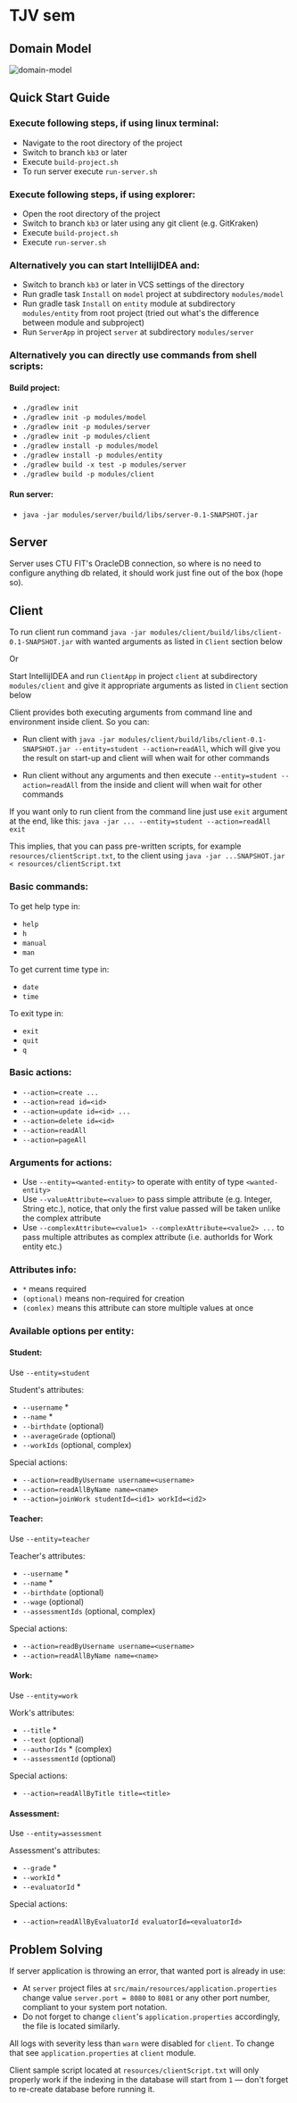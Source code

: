 # TJV sem

## Domain Model

![domain-model](resources/DomainModel.png)

## Quick Start Guide

### Execute following steps, if using linux terminal:

- Navigate to the root directory of the project
- Switch to branch `kb3` or later
- Execute `build-project.sh`
- To run server execute `run-server.sh`

### Execute following steps, if using explorer:

- Open the root directory of the project
- Switch to branch `kb3` or later using any git client (e.g. GitKraken)
- Execute `build-project.sh`
- Execute `run-server.sh`

### Alternatively you can start IntellijIDEA and:

- Switch to branch `kb3` or later in VCS settings of the directory
- Run gradle task `Install` on `model` project at subdirectory `modules/model`
- Run gradle task `Install` on `entity` module at subdirectory `modules/entity` from root project (tried out what's the difference between module and subproject)
- Run `ServerApp` in project `server` at subdirectory `modules/server`

### Alternatively you can directly use commands from shell scripts:

#### Build project:

- `./gradlew init`
- `./gradlew init -p modules/model`
- `./gradlew init -p modules/server`
- `./gradlew init -p modules/client`
- `./gradlew install -p modules/model`
- `./gradlew install -p modules/entity`
- `./gradlew build -x test -p modules/server`
- `./gradlew build -p modules/client`

#### Run server:

- `java -jar modules/server/build/libs/server-0.1-SNAPSHOT.jar` 

## Server

Server uses CTU FIT's OracleDB connection, so where is no need to configure anything db related, it should work just fine out of the box (hope so).

## Client

To run client run command `java -jar modules/client/build/libs/client-0.1-SNAPSHOT.jar` with wanted arguments as listed in `Client` section below

Or

Start IntellijIDEA and run `ClientApp` in project `client` at subdirectory `modules/client` and give it appropriate arguments as listed in `Client` section below

Client provides both executing arguments from command line and environment inside client. So you can:

- Run client with `java -jar modules/client/build/libs/client-0.1-SNAPSHOT.jar --entity=student --action=readAll`, which will give you the result on start-up and client will when wait for other commands

- Run client without any arguments and then execute `--entity=student --action=readAll` from the inside and client will when wait for other commands

If you want only to run client from the command line just use `exit` argument at the end, like this: `java -jar ... --entity=student --action=readAll exit`

This implies, that you can pass pre-written scripts, for example `resources/clientScript.txt`, to the client using `java -jar ...SNAPSHOT.jar < resources/clientScript.txt` 

### Basic commands:

To get help type in:

- `help`
- `h`
- `manual`
- `man`

To get current time type in:

- `date`
- `time`

To exit type in:

- `exit`
- `quit`
- `q`

### Basic actions:

- `--action=create ...`
- `--action=read id=<id>`
- `--action=update id=<id> ...`
- `--action=delete id=<id>`
- `--action=readAll`
- `--action=pageAll`

### Arguments for actions:

- Use `--entity=<wanted-entity>` to operate with entity of type `<wanted-entity>`
- Use `--valueAttribute=<value>` to pass simple attribute (e.g. Integer, String etc.), notice, that only the first value passed will be taken unlike the complex attribute
- Use `--complexAttribute=<value1> --complexAttribute=<value2> ...` to pass multiple attributes as complex attribute (i.e. authorIds for Work entity etc.)

### Attributes info:

- `*` means required
- `(optional)` means non-required for creation
- `(comlex)` means this attribute can store multiple values at once

### Available options per entity:

#### Student:

Use `--entity=student`

Student's attributes:

- `--username` *
- `--name` *
- `--birthdate` (optional)
- `--averageGrade` (optional)
- `--workIds` (optional, complex)

Special actions:

- `--action=readByUsername username=<username>`
- `--action=readAllByName name=<name>`
- `--action=joinWork studentId=<id1> workId=<id2>`

#### Teacher:

Use `--entity=teacher`

Teacher's attributes:

- `--username` *
- `--name` *
- `--birthdate` (optional)
- `--wage` (optional)
- `--assessmentIds` (optional, complex)

Special actions:

- `--action=readByUsername username=<username>`
- `--action=readAllByName name=<name>`

#### Work:

Use `--entity=work`

Work's attributes:

- `--title` *
- `--text` (optional)
- `--authorIds` * (complex)
- `--assessmentId` (optional)

Special actions:

- `--action=readAllByTitle title=<title>`

#### Assessment:

Use `--entity=assessment`

Assessment's attributes:

- `--grade` *
- `--workId` *
- `--evaluatorId` *

Special actions:

- `--action=readAllByEvaluatorId evaluatorId=<evaluatorId>`

## Problem Solving

If server application is throwing an error, that wanted port is already in use:

- At `server` project files at `src/main/resources/application.properties` change value `server.port = 8080` to `8081` or any other port number, compliant to your system port notation.
- Do not forget to change `client`'s `application.properties` accordingly, the file is located similarly.

All logs with severity less than `warn` were disabled for `client`. To change that see `application.properties` at `client` module.

Client sample script located at `resources/clientScript.txt` will only properly work if the indexing in the database will start from `1` — don't forget to re-create database before running it.
